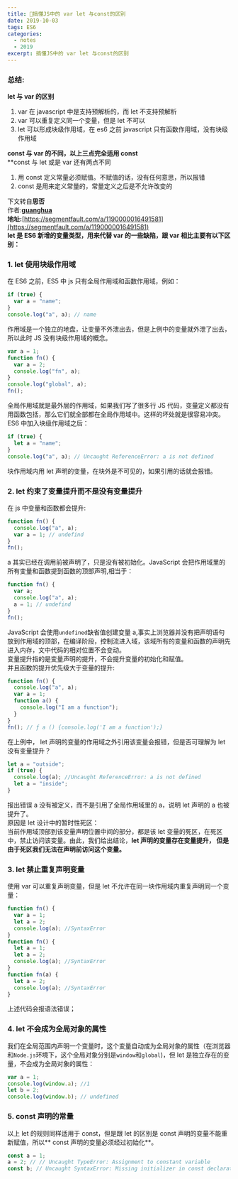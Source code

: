 ```yaml
---
title: 🌯搞懂JS中的 var let 与const的区别
date: 2019-10-03
tags: ES6
categories:
  - notes
  - 2019
excerpt: 搞懂JS中的 var let 与const的区别
---
```


<a name="uFJIk"></a>

### 总结:

**let 与 var 的区别**

1. var 在 javascript 中是支持预解析的，而 let 不支持预解析
1. var 可以重复定义同一个变量，但是 let 不可以
1. let 可以形成块级作用域，在 es6 之前 javascript 只有函数作用域，没有块级作用域

**const 与 var 的不同，以上三点完全适用 const**<br />\*\*const 与 let 或是 var 还有两点不同

1. 用 const 定义常量必须赋值。不赋值的话，没有任何意思，所以报错
1. const 是用来定义常量的，常量定义之后是不允许改变的

下文转自**思否**<br />作者:[**guanghua**](https://segmentfault.com/u/5guanghua)<br />**地址:**[https://segmentfault.com/a/1190000016491581](https://segmentfault.com/a/1190000016491581)<br />**let 是 ES6 新增的变量类型，用来代替 var 的一些缺陷，跟 var 相比主要有以下区别：**
<a name="articleHeader1"></a>

### 1. let 使用块级作用域

在 ES6 之前，ES5 中 js 只有全局作用域和函数作用域，例如：

```javascript
if (true) {
  var a = "name";
}
console.log("a", a); // name
```

作用域是一个独立的地盘，让变量不外泄出去，但是上例中的变量就外泄了出去，所以此时 JS 没有块级作用域的概念。

```javascript
var a = 1;
function fn() {
  var a = 2;
  console.log("fn", a);
}
console.log("global", a);
fn();
```

全局作用域就是最外层的作用域，如果我们写了很多行 JS 代码，变量定义都没有用函数包括，那么它们就全部都在全局作用域中。这样的坏处就是很容易冲突。<br />ES6 中加入块级作用域之后：

```javascript
if (true) {
  let a = "name";
}
console.log("a", a); // Uncaught ReferenceError: a is not defined
```

块作用域内用 let 声明的变量，在块外是不可见的，如果引用的话就会报错。
<a name="articleHeader2"></a>

### 2. let 约束了变量提升而不是没有变量提升

在 js 中变量和函数都会提升:

```javascript
function fn() {
  console.log("a", a);
  var a = 1; // undefind
}
fn();
```

a 其实已经在调用前被声明了，只是没有被初始化。JavaScript 会把作用域里的所有变量和函数提到函数的顶部声明,相当于：

```javascript
function fn() {
  var a;
  console.log("a", a);
  a = 1; // undefind
}
fn();
```

JavaScript 会使用`undefined`缺省值创建变量 a,事实上浏览器并没有把声明语句放到作用域的顶部，在编译阶段，控制流进入域，该域所有的变量和函数的声明先进入内存，文中代码的相对位置不会变动。<br />变量提升指的是变量声明的提升，不会提升变量的初始化和赋值。<br />并且函数的提升优先级大于变量的提升:

```javascript
function fn() {
  console.log("a", a);
  var a = 1;
  function a() {
    console.log("I am a function");
  }
}
fn(); // ƒ a () {console.log('I am a function');}
```

在上例中， let 声明的变量的作用域之外引用该变量会报错，但是否可理解为 let 没有变量提升？

```javascript
let a = "outside";
if (true) {
  console.log(a); //Uncaught ReferenceError: a is not defined
  let a = "inside";
}
```

报出错误 a 没有被定义，而不是引用了全局作用域里的 a，说明 let 声明的 a 也被提升了。<br />原因是 let 设计中的暂时性死区：<br />当前作用域顶部到该变量声明位置中间的部分，都是该 let 变量的死区，在死区中，禁止访问该变量。由此，我们给出结论，**let 声明的变量存在变量提升， 但是由于死区我们无法在声明前访问这个变量。**
<a name="articleHeader3"></a>

### 3. let 禁止重复声明变量

使用 var 可以重复声明变量，但是 let 不允许在同一块作用域内重复声明同一个变量：

```javascript
function fn() {
  var a = 1;
  let a = 2;
  console.log(a); //SyntaxError
}
function fn() {
  let a = 1;
  let a = 2;
  console.log(a); //SyntaxError
}
function fn(a) {
  let a = 2;
  console.log(a); //SyntaxError
}
```

上述代码会报语法错误；
<a name="articleHeader4"></a>

### 4. let 不会成为全局对象的属性

我们在全局范围内声明一个变量时，这个变量自动成为全局对象的属性（在浏览器和`Node.js`环境下，这个全局对象分别是`window`和`global`)，但 let 是独立存在的变量，不会成为全局对象的属性：

```javascript
var a = 1;
console.log(window.a); //1
let b = 2;
console.log(window.b); // undefined
```

<a name="articleHeader5"></a>

### 5. const 声明的常量

以上 let 的规则同样适用于 const，但是跟 let 的区别是 const 声明的变量不能重新赋值，所以** const 声明的变量必须经过初始化**。

```javascript
const a = 1;
a = 2; // // Uncaught TypeError: Assignment to constant variable
const b; // Uncaught SyntaxError: Missing initializer in const declaration
```
